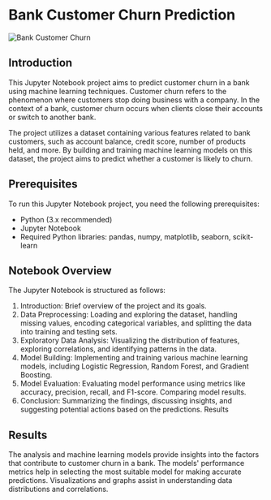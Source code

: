 # Bank Customer Churn Prediction

![Bank Customer Churn]([https://github.com/BinaryBeast-007/Bank_Customer_Churn_Prediction/raw/main/assets/bank_customer_churn.jpg](https://github.com/BinaryBeast-007/Bank_Customer_Churn_Prediction))

## Introduction

This Jupyter Notebook project aims to predict customer churn in a bank using machine learning techniques. Customer churn refers to the phenomenon where customers stop doing business with a company. In the context of a bank, customer churn occurs when clients close their accounts or switch to another bank.

The project utilizes a dataset containing various features related to bank customers, such as account balance, credit score, number of products held, and more. By building and training machine learning models on this dataset, the project aims to predict whether a customer is likely to churn.

## Prerequisites

To run this Jupyter Notebook project, you need the following prerequisites:

- Python (3.x recommended)
- Jupyter Notebook
- Required Python libraries: pandas, numpy, matplotlib, seaborn, scikit-learn

## Notebook Overview

The Jupyter Notebook is structured as follows:

1) Introduction: Brief overview of the project and its goals.
2) Data Preprocessing: Loading and exploring the dataset, handling missing values, encoding categorical variables, and splitting the data 
   into training and testing sets.
3) Exploratory Data Analysis: Visualizing the distribution of features, exploring correlations, and identifying patterns in the data.
4) Model Building: Implementing and training various machine learning models, including Logistic Regression, Random Forest, and Gradient 
   Boosting.
5) Model Evaluation: Evaluating model performance using metrics like accuracy, precision, recall, and F1-score. Comparing model results.
6) Conclusion: Summarizing the findings, discussing insights, and suggesting potential actions based on the predictions.
   Results

## Results

The analysis and machine learning models provide insights into the factors that contribute to customer churn in a bank. The models' performance metrics help in selecting the most suitable model for making accurate predictions. Visualizations and graphs assist in understanding data distributions and correlations.

